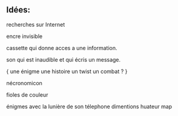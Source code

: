 ## Idées:

recherches sur Internet

encre invisible

cassette qui donne acces a une information.

son qui est inaudible et qui écris un message.

{
une énigme
une histoire
un twist
un combat ?
}

nécronomicon

fioles de couleur

énigmes avec la lunière de son télephone
dimentions huateur map
